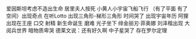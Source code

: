 爱因斯坦考虑不造出生命 居里夫人按死 小黄人小宇宙飞船飞行 （有了平面 有了空间）出现奇点 在听Lotto 出现三角形-梯形三角形 时间哭了 出现宇宙年历 阿狸出现在王座 口交 射精 新生命诞生 磨难 光子坐下 绯金丽刃·菲奥娜 刘泽楷出现 大阅兵世界 暗物质卑哭 德莱文说：还有好久啊 中子星哭了 存在罗尔定理